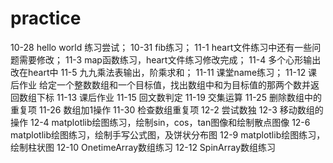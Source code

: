 # practice
 10-28 hello world 练习尝试；
 10-31 fib练习；
 11-1  heart文件练习中还有一些问题需要修改；
 11-3  map函数练习，heart文件练习修改完成；
 11-4  多个心形输出改在heart中
 11-5  九九乘法表输出，阶乘求和；
 11-11 课堂name练习；
 11-12 课后作业 给定一个整数数组和一个目标值，找出数组中和为目标值的那两个数并返回数组下标
 11-13 课后作业
 11-15 回文数判定
 11-19 交集运算
 11-25 删除数组中的重复项
 11-26 数组加1操作
 11-30 检查数组重复项
 12-2  尝试数独
 12-3  移动数组的操作
 12-4  matplotlib绘图练习，绘制sin，cos，tan图像和绘制散点图像
 12-6  matplotlib绘图练习，绘制手写公式图，及饼状分布图
 12-9  matplotlib绘图练习，绘制柱状图
 12-10 OnetimeArray数组练习
 12-12 SpinArray数组练习
